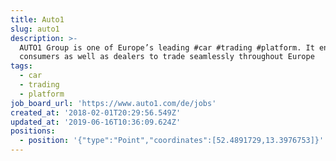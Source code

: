 ```yaml
---
title: Auto1
slug: auto1
description: >-
  AUTO1 Group is one of Europe’s leading #car #trading #platform. It enables
  consumers as well as dealers to trade seamlessly throughout Europe
tags:
  - car
  - trading
  - platform
job_board_url: 'https://www.auto1.com/de/jobs'
created_at: '2018-02-01T20:29:56.549Z'
updated_at: '2019-06-16T10:36:09.624Z'
positions:
  - position: '{"type":"Point","coordinates":[52.4891729,13.3976753]}'
---
```


